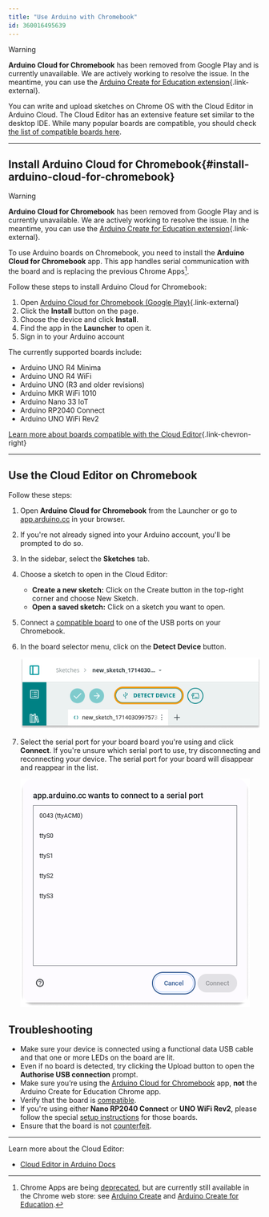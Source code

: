 ```yaml
---
title: "Use Arduino with Chromebook"
id: 360016495639
---
```


> [!WARNING]
> **Arduino Cloud for Chromebook** has been removed from Google Play and is currently unavailable. We are actively working to resolve the issue. In the meantime, you can use the [Arduino Create for Education extension](https://chrome.google.com/webstore/detail/elmgohdonjdampbcgefphnlchgocpaij){.link-external}.

You can write and upload sketches on Chrome OS with the Cloud Editor in Arduino Cloud. The Cloud Editor has an extensive feature set similar to the desktop IDE. While many popular boards are compatible, you should check [the list of compatible boards here](https://support.arduino.cc/hc/en-us/articles/360014779899).

---

## Install Arduino Cloud for Chromebook{#install-arduino-cloud-for-chromebook}

> [!WARNING]
> **Arduino Cloud for Chromebook** has been removed from Google Play and is currently unavailable. We are actively working to resolve the issue. In the meantime, you can use the [Arduino Create for Education extension](https://chrome.google.com/webstore/detail/elmgohdonjdampbcgefphnlchgocpaij){.link-external}.

To use Arduino boards on Chromebook, you need to install the **Arduino Cloud for Chromebook** app. This app handles serial communication with the board and is replacing the previous Chrome Apps[^chrome-apps].

Follow these steps to install Arduino Cloud for Chromebook:

1. Open [Arduino Cloud for Chromebook (Google Play)](https://play.google.com/store/apps/details?id=cc.arduino.create_editor){.link-external}
2. Click the **Install** button on the page.
3. Choose the device and click **Install**.
4. Find the app in the **Launcher** to open it.
5. Sign in to your Arduino account

<a id="compatible"></a>

The currently supported boards include:

* Arduino UNO R4 Minima
* Arduino UNO R4 WiFi
* Arduino UNO (R3 and older revisions)
* Arduino MKR WiFi 1010
* Arduino Nano 33 IoT
* Arduino RP2040 Connect
* Arduino UNO WiFi Rev2

[Learn more about boards compatible with the Cloud Editor](https://support.arduino.cc/hc/en-us/articles/360014779899-Boards-compatible-with-the-Web-Editor){.link-chevron-right}

[^chrome-apps]: Chrome Apps are being [deprecated](https://blog.chromium.org/2020/08/changes-to-chrome-app-support-timeline.html), but are currently still available in the Chrome web store: see <a class="link-external" href="https://chrome.google.com/webstore/detail/arduino-create/dcgicpihgkmccjigalccipmjlnjopdfe">Arduino Create</a> and <a class="link-external" href="https://chrome.google.com/webstore/detail/elmgohdonjdampbcgefphnlchgocpaij">Arduino Create for Education</a>.

---

## Use the Cloud Editor on Chromebook

Follow these steps:

1. Open **Arduino Cloud for Chromebook** from the Launcher or go to [app.arduino.cc](https://app.arduino.cc/) in your browser.

1. If you're not already signed into your Arduino account, you'll be prompted to do so.

1. In the sidebar, select the **Sketches** tab.

1. Choose a sketch to open in the Cloud Editor:

   * **Create a new sketch:** Click on the Create button in the top-right corner and choose New Sketch.
   * **Open a saved sketch:** Click on a sketch you want to open.

1. Connect a [compatible board](https://support.arduino.cc/hc/en-us/articles/360014779899#chromebook) to one of the USB ports on your Chromebook.

1. In the board selector menu, click on the **Detect Device** button.

   ![The Detect Device button.](img/detect-device-button.png)

1. Select the serial port for your board board you're using and click **Connect**. If you're unsure which serial port to use, try disconnecting and reconnecting your device. The serial port for your board will disappear and reappear in the list.

   ![ChromeOS serial port selection prompt with the text "app.arduino.cc wants to connect to a serial port"](img/allow.png)

## Troubleshooting

* Make sure your device is connected using a functional data USB cable and that one or more LEDs on the board are lit.
* Even if no board is detected, try clicking the Upload button to open the **Authorise USB connection** prompt.
* Make sure you’re using the [Arduino Cloud for Chromebook](https://play.google.com/store/apps/details?id=cc.arduino.create_editor) app, **not** the Arduino Create for Education Chrome app.
* Verify that the board is [compatible](https://support.arduino.cc/hc/en-us/articles/360014779899-Boards-compatible-with-the-Web-Editor).
* If you're using either **Nano RP2040 Connect** or **UNO WiFi Rev2**, please follow the special [setup instructions](https://support.arduino.cc/hc/en-us/articles/360014779899-Boards-compatible-with-the-Cloud-Editor#chromebook) for those boards.
* Ensure that the board is not [counterfeit](https://support.arduino.cc/hc/en-us/articles/360020652100-How-to-spot-a-counterfeit-Arduino).

---

Learn more about the Cloud Editor:

* [Cloud Editor in Arduino Docs](https://docs.arduino.cc/arduino-cloud/guides/cloud-editor)
